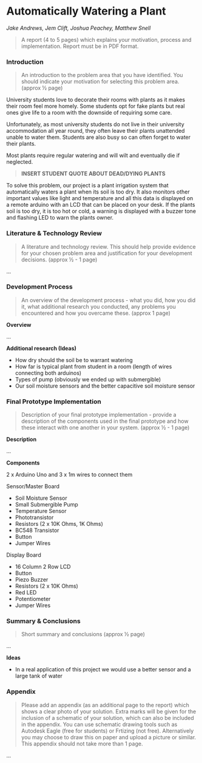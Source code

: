 # Automatically Watering a Plant

 *Jake Andrews, Jem Clift, Joshua Peachey, Matthew Snell*

> A report (4 to 5 pages) which explains your motivation, process and implementation.
> Report must be in PDF format.

### Introduction

> An introduction to the problem area that you have identified. You should indicate your
> motivation for selecting this problem area. (approx ½ page)

University students love to decorate their rooms with plants as it makes their room feel more homely. Some students opt for fake plants but real ones give life to a room with the downside of requiring some care.

Unfortunately, as most university students do not live in their university accommodation all year round, they often leave their plants unattended unable to water them. Students are also busy so can often forget to water their plants.

Most plants require regular watering and will wilt and eventually die if neglected.

>  **INSERT STUDENT QUOTE ABOUT DEAD/DYING PLANTS**

To solve this problem, our project is a plant irrigation system that automatically waters a plant when its soil is too dry. It also monitors other important values like light and temperature and all this data is displayed on a remote arduino with an LCD that can be placed on your desk. If the plants soil is too dry, it is too hot or cold, a warning is displayed with a buzzer tone and flashing LED to warn the plants owner.

### Literature & Technology Review

> A literature and technology review. This should help provide evidence for your chosen
> problem area and justification for your development decisions. (approx ½ - 1 page)

...

### Development Process

> An overview of the development process - what you did, how you did it, what additional
> research you conducted, any problems you encountered and how you overcame
> these. (approx 1 page)

**Overview**

...

**Additional research (Ideas)**

- How dry should the soil be to warrant watering
- How far is typical plant from student in a room (length of wires connecting both arduinos)
- Types of pump (obviously we ended up with submergible)
- Our soil moisture sensors and the better capacitive soil moisture sensor

 ### Final Prototype Implementation

> Description of your final prototype implementation - provide a description of the
> components used in the final prototype and how these interact with one another in your
> system. (approx ½ - 1 page)

**Description**

...

**Components**

2 x Arduino Uno and 3 x 1m wires to connect them

Sensor/Master Board

- Soil Moisture Sensor
- Small Submergible Pump
- Temperature Sensor
- Phototransistor
- Resistors (2 x 10K Ohms, 1K Ohms)
- BC548 Transistor
- Button
- Jumper Wires

Display Board

- 16 Column 2 Row LCD
- Button
- Piezo Buzzer
- Resistors (2 x 10K Ohms)
- Red LED
- Potentiometer
- Jumper Wires

### Summary & Conclusions

> Short summary and conclusions (approx ½ page)

...

**Ideas**

- In a real application of this project we would use a better sensor and a large tank of water

### Appendix

> Please add an appendix (as an additional page to the report) which shows a clear
> photo of your solution. Extra marks will be given for the inclusion of a schematic of your
> solution, which can also be included in the appendix. You can use schematic drawing
> tools such as Autodesk Eagle (free for students) or Frtizing (not free). Alternatively you
> may choose to draw this on paper and upload a picture or similar. This appendix should
> not take more than 1 page.

...
